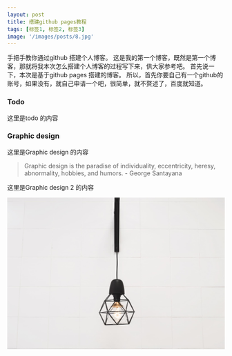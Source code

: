 ```yaml
---
layout: post
title: 搭建github pages教程
tags: [标签1, 标签2, 标签3]
image: '/images/posts/8.jpg'
---
```

手把手教你通过github 搭建个人博客。
这是我的第一个博客，既然是第一个博客，那就将我本次怎么搭建个人博客的过程写下来，供大家参考吧。
首先说一下，本次是基于github pages 搭建的博客。
所以，首先你要自己有一个github的账号，如果没有，就自己申请一个吧，很简单，就不赘述了，百度就知道。

### Todo
这里是todo 的内容

### Graphic design

这里是Graphic design 的内容

> Graphic design is the paradise of individuality, eccentricity, heresy, abnormality, hobbies, and humors. - George Santayana

这里是Graphic design 2 的内容

![alt](/images/posts/1.jpg)
